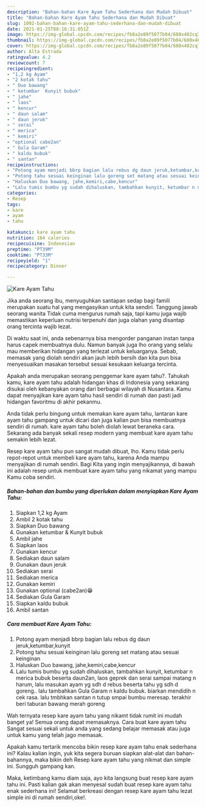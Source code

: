```yaml
---
description: "Bahan-bahan Kare Ayam Tahu Sederhana dan Mudah Dibuat"
title: "Bahan-bahan Kare Ayam Tahu Sederhana dan Mudah Dibuat"
slug: 1092-bahan-bahan-kare-ayam-tahu-sederhana-dan-mudah-dibuat
date: 2021-01-25T08:16:31.051Z
image: https://img-global.cpcdn.com/recipes/fb8a2e89f5077b04/680x482cq70/kare-ayam-tahu-foto-resep-utama.jpg
thumbnail: https://img-global.cpcdn.com/recipes/fb8a2e89f5077b04/680x482cq70/kare-ayam-tahu-foto-resep-utama.jpg
cover: https://img-global.cpcdn.com/recipes/fb8a2e89f5077b04/680x482cq70/kare-ayam-tahu-foto-resep-utama.jpg
author: Alta Estrada
ratingvalue: 4.2
reviewcount: 7
recipeingredient:
- "1,2 kg Ayam"
- "2 kotak tahu"
- " Duo bawang"
- " ketumbar  Kunyit bubuk"
- " jahe"
- " laos"
- " kencur"
- " daun salam"
- " daun jeruk"
- " serai"
- " merica"
- " kemiri"
- "optional cabe2an"
- " Gula Garam"
- " kaldu bubuk"
- " santan"
recipeinstructions:
- "Potong ayam menjadi bbrp bagian lalu rebus dg daun jeruk,ketumbar,kunyit"
- "Potong tahu sesuai keinginan lalu goreng set matang atau sesuai keinginan"
- "Haluskan Duo bawang, jahe,kemiri,cabe,kencur"
- "Lalu tumis bumbu yg sudah dihaluskan, tambahkan kunyit, ketumbar n merica bubuk beserta daun2an, laos geprek dan serai sampai matang n harum, lalu masukan ayam yg sdh d rebus beserta tahu yg sdh d goreng.. lalu tambahkan Gula Garam n kaldu bubuk. biarkan mendidih n cek rasa. lalu tmbhkan santan n tutup smpai bumbu meresap. terakhir beri taburan bawang merah goreng"
categories:
- Resep
tags:
- kare
- ayam
- tahu

katakunci: kare ayam tahu 
nutrition: 164 calories
recipecuisine: Indonesian
preptime: "PT39M"
cooktime: "PT33M"
recipeyield: "1"
recipecategory: Dinner

---
```



![Kare Ayam Tahu](https://img-global.cpcdn.com/recipes/fb8a2e89f5077b04/680x482cq70/kare-ayam-tahu-foto-resep-utama.jpg)

Jika anda seorang ibu, menyuguhkan santapan sedap bagi famili merupakan suatu hal yang mengasyikan untuk kita sendiri. Tanggung jawab seorang  wanita Tidak cuma mengurus rumah saja, tapi kamu juga wajib memastikan keperluan nutrisi terpenuhi dan juga olahan yang disantap orang tercinta wajib lezat.

Di waktu  saat ini, anda sebenarnya bisa mengorder panganan instan tanpa harus capek membuatnya dulu. Namun banyak juga lho orang yang selalu mau memberikan hidangan yang terlezat untuk keluarganya. Sebab, memasak yang diolah sendiri akan jauh lebih bersih dan kita pun bisa menyesuaikan masakan tersebut sesuai kesukaan keluarga tercinta. 



Apakah anda merupakan seorang penggemar kare ayam tahu?. Tahukah kamu, kare ayam tahu adalah hidangan khas di Indonesia yang sekarang disukai oleh kebanyakan orang dari berbagai wilayah di Nusantara. Kamu dapat menyajikan kare ayam tahu hasil sendiri di rumah dan pasti jadi hidangan favoritmu di akhir pekanmu.

Anda tidak perlu bingung untuk memakan kare ayam tahu, lantaran kare ayam tahu gampang untuk dicari dan juga kalian pun bisa membuatnya sendiri di rumah. kare ayam tahu boleh diolah lewat beraneka cara. Sekarang ada banyak sekali resep modern yang membuat kare ayam tahu semakin lebih lezat.

Resep kare ayam tahu pun sangat mudah dibuat, lho. Kamu tidak perlu repot-repot untuk membeli kare ayam tahu, karena Anda mampu menyajikan di rumah sendiri. Bagi Kita yang ingin menyajikannya, di bawah ini adalah resep untuk membuat kare ayam tahu yang nikamat yang mampu Kamu coba sendiri.

<!--inarticleads1-->

##### Bahan-bahan dan bumbu yang diperlukan dalam menyiapkan Kare Ayam Tahu:

1. Siapkan 1,2 kg Ayam
1. Ambil 2 kotak tahu
1. Siapkan  Duo bawang
1. Gunakan  ketumbar &amp; Kunyit bubuk
1. Ambil  jahe
1. Siapkan  laos
1. Gunakan  kencur
1. Sediakan  daun salam
1. Gunakan  daun jeruk
1. Sediakan  serai
1. Sediakan  merica
1. Gunakan  kemiri
1. Gunakan optional (cabe2an)😁
1. Sediakan  Gula Garam
1. Siapkan  kaldu bubuk
1. Ambil  santan




<!--inarticleads2-->

##### Cara membuat Kare Ayam Tahu:

1. Potong ayam menjadi bbrp bagian lalu rebus dg daun jeruk,ketumbar,kunyit
1. Potong tahu sesuai keinginan lalu goreng set matang atau sesuai keinginan
1. Haluskan Duo bawang, jahe,kemiri,cabe,kencur
1. Lalu tumis bumbu yg sudah dihaluskan, tambahkan kunyit, ketumbar n merica bubuk beserta daun2an, laos geprek dan serai sampai matang n harum, lalu masukan ayam yg sdh d rebus beserta tahu yg sdh d goreng.. lalu tambahkan Gula Garam n kaldu bubuk. biarkan mendidih n cek rasa. lalu tmbhkan santan n tutup smpai bumbu meresap. terakhir beri taburan bawang merah goreng




Wah ternyata resep kare ayam tahu yang nikamt tidak rumit ini mudah banget ya! Semua orang dapat memasaknya. Cara buat kare ayam tahu Sangat sesuai sekali untuk anda yang sedang belajar memasak atau juga untuk kamu yang telah jago memasak.

Apakah kamu tertarik mencoba bikin resep kare ayam tahu enak sederhana ini? Kalau kalian ingin, yuk kita segera buruan siapkan alat-alat dan bahan-bahannya, maka bikin deh Resep kare ayam tahu yang nikmat dan simple ini. Sungguh gampang kan. 

Maka, ketimbang kamu diam saja, ayo kita langsung buat resep kare ayam tahu ini. Pasti kalian gak akan menyesal sudah buat resep kare ayam tahu enak sederhana ini! Selamat berkreasi dengan resep kare ayam tahu lezat simple ini di rumah sendiri,oke!.


